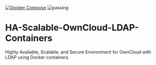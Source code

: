 [![Docker Compose](https://img.shields.io/badge/Docker--Compose-Up-blue?logo=docker)](https://github.com/JesusdelCas99/OwnCloud-LDAP-Multi-Container-High-Availability-Application/actions/workflows/deployment.yml) ![passing](https://img.shields.io/badge/passing-brightgreen)



# HA-Scalable-OwnCloud-LDAP-Containers
Highly Available, Scalable, and Secure Environment for OwnCloud with LDAP using Docker containers.
